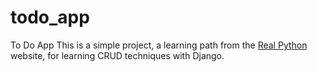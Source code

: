 # todo_app
To Do App
This is a simple project, a learning path from the [Real Python](https://realpython.com/django-todo-lists/) website, for learning CRUD techniques with Django.
